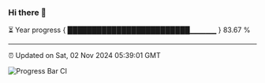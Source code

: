 ### Hi there 👋

⏳ Year progress { █████████████████████████▁▁▁▁▁ } 83.67 %

---

⏰ Updated on Sat, 02 Nov 2024 05:39:01 GMT

![Progress Bar CI](https://github.com/IshwaranRudhara/GIT-ACTION/workflows/Progress%20Bar%20CI/badge.svg)
